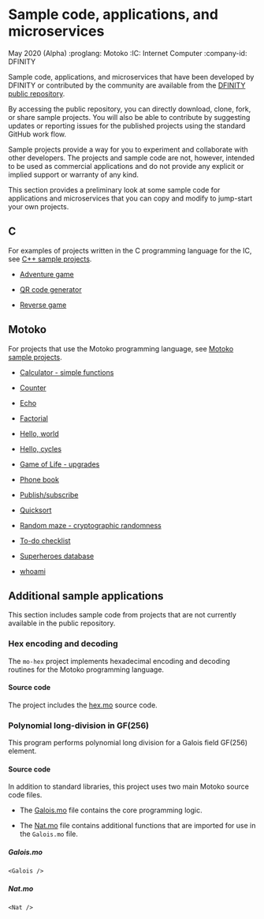 # Sample code, applications, and microservices

May 2020 (Alpha) :proglang: Motoko :IC: Internet Computer :company-id: DFINITY

Sample code, applications, and microservices that have been developed by DFINITY or contributed by the community are available from the [DFINITY public repository](https://github.com/dfinity/examples).

By accessing the public repository, you can directly download, clone, fork, or share sample projects. You will also be able to contribute by suggesting updates or reporting issues for the published projects using the standard GitHub work flow.

Sample projects provide a way for you to experiment and collaborate with other developers. The projects and sample code are not, however, intended to be used as commercial applications and do not provide any explicit or implied support or warranty of any kind.

This section provides a preliminary look at some sample code for applications and microservices that you can copy and modify to jump-start your own projects.

## C

For examples of projects written in the C programming language for the IC, see [C++ sample projects](https://github.com/dfinity/examples/tree/master/c).

-   [Adventure game](https://github.com/dfinity/examples/tree/master/c/adventure)

-   [QR code generator](https://github.com/dfinity/examples/tree/master/c/qr)

-   [Reverse game](https://github.com/dfinity/examples/tree/master/c/reverse)

## Motoko

For projects that use the Motoko programming language, see [Motoko sample projects](https://github.com/dfinity/examples/tree/master/motoko).

-   [Calculator - simple functions](https://github.com/dfinity/examples/tree/master/motoko/calc)

-   [Counter](https://github.com/dfinity/examples/tree/master/motoko/counter)

-   [Echo](https://github.com/dfinity/examples/tree/master/motoko/echo)

-   [Factorial](https://github.com/dfinity/examples/tree/master/motoko/factorial)

-   [Hello, world](https://github.com/dfinity/examples/tree/master/motoko/hello-world)

-   [Hello, cycles](https://github.com/dfinity/examples/tree/master/motoko/hello_cycles)

-   [Game of Life - upgrades](https://github.com/dfinity/examples/tree/master/motoko/life)

-   [Phone book](https://github.com/dfinity/examples/tree/master/motoko/phone-book)

-   [Publish/subscribe](https://github.com/dfinity/examples/tree/master/motoko/pub-sub)

-   [Quicksort](https://github.com/dfinity/examples/tree/master/motoko/quicksort)

-   [Random maze - cryptographic randomness](https://github.com/dfinity/examples/tree/master/motoko/random_maze)

-   [To-do checklist](https://github.com/dfinity/examples/tree/master/motoko/simple-to-do)

-   [Superheroes database](https://github.com/dfinity/examples/tree/master/motoko/superheroes)

-   [whoami](https://github.com/dfinity/examples/tree/master/motoko/whoami)

## Additional sample applications

This section includes sample code from projects that are not currently available in the public repository.

### Hex encoding and decoding

The `mo-hex` project implements hexadecimal encoding and decoding routines for the Motoko programming language.

#### Source code

The project includes the [hex.mo](../_attachments/hex.mo) source code.

### Polynomial long-division in GF(256)

This program performs polynomial long division for a Galois field GF(256) element.

#### Source code

In addition to standard libraries, this project uses two main Motoko source code files.

-   The [Galois.mo](../_attachments/Galois.mo) file contains the core programming logic.

-   The [Nat.mo](../_attachments/Nat.mo) file contains additional functions that are imported for use in the `Galois.mo` file.

##### Galois.mo

    <Galois />

##### Nat.mo

    <Nat />
